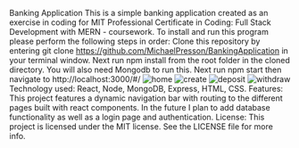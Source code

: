 Banking Application
This is a simple banking application created as an exercise in coding for MIT Professional Certificate in Coding: Full Stack Development with MERN - coursework. 
To install and run this program please perform the following steps in order:
Clone this repository by entering git clone https://github.com/MichaelPresson/BankingApplication in your terminal window.
Next run npm install from the root folder in the cloned directory. You will also need Mongodb to run this.
Next run npm start then navigate to http://localhost:3000/#/
![home](https://user-images.githubusercontent.com/101072227/204119945-592178fe-bb56-4ea7-be33-07145ad0b13b.png)
![create](https://user-images.githubusercontent.com/101072227/204119947-5666f05c-d9b9-41d6-adbf-06f4366c8cae.png)
![deposit](https://user-images.githubusercontent.com/101072227/204119950-110d9688-8096-40b3-8492-8bcf9851a602.png)
![withdraw](https://user-images.githubusercontent.com/101072227/204119953-ccd4b6ee-7612-4c83-a8ab-0a46cc70460b.png)
Technology used:
React, Node, MongoDB, Express, HTML, CSS.
Features: 
This project features a dynamic navigation bar with routing to the different pages built with react components. In the future I plan to add database functionality as well as a login page and authentication.
License:
This project is licensed under the MIT license. See the LICENSE file for more info.
